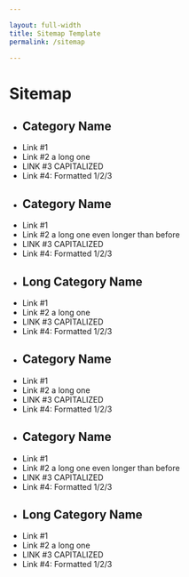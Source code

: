 ```yaml
---

layout: full-width
title: Sitemap Template
permalink: /sitemap

---
```


<h1>Sitemap</h1>

<div class="sitemap">

  <ul>
    <li><h2>Category Name</h2></li>
    <li><a>Link #1</a></li>
    <li><a>Link #2 a long one</a></li>
    <li><a>LINK #3 CAPITALIZED</a></li>
    <li><a>Link #4: Formatted 1/2/3</a></li>
  </ul>

  <ul>
    <li><h2>Category Name</h2></li>
    <li><a>Link #1</a></li>
    <li><a>Link #2 a long one even longer than before</a></li>
    <li><a>LINK #3 CAPITALIZED</a></li>
    <li><a>Link #4: Formatted 1/2/3</a></li>
  </ul>

  <ul>
    <li><h2>Long Category Name</h2></li>
    <li><a>Link #1</a></li>
    <li><a>Link #2 a long one</a></li>
    <li><a>LINK #3 CAPITALIZED</a></li>
    <li><a>Link #4: Formatted 1/2/3</a></li>
  </ul>

  <ul>
    <li><h2>Category Name</h2></li>
    <li><a>Link #1</a></li>
    <li><a>Link #2 a long one</a></li>
    <li><a>LINK #3 CAPITALIZED</a></li>
    <li><a>Link #4: Formatted 1/2/3</a></li>
  </ul>

  <ul>
    <li><h2>Category Name</h2></li>
    <li><a>Link #1</a></li>
    <li><a>Link #2 a long one even longer than before</a></li>
    <li><a>LINK #3 CAPITALIZED</a></li>
    <li><a>Link #4: Formatted 1/2/3</a></li>
  </ul>

  <ul>
    <li><h2>Long Category Name</h2></li>
    <li><a>Link #1</a></li>
    <li><a>Link #2 a long one</a></li>
    <li><a>LINK #3 CAPITALIZED</a></li>
    <li><a>Link #4: Formatted 1/2/3</a></li>
  </ul>

</div>
